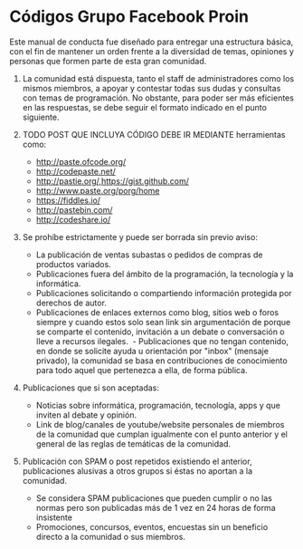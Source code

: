 Códigos Grupo Facebook Proin
============

Este manual de conducta fue diseñado para entregar una estructura básica, con el fin de mantener un orden frente a la diversidad de temas, opiniones y personas que formen parte de esta gran comunidad.

 1. La comunidad está dispuesta, tanto el staff de administradores como los mismos miembros, a apoyar y contestar todas sus dudas y consultas con temas de programación. No obstante, para poder ser más eficientes en las respuestas, se debe seguir el formato indicado en el punto siguiente.

 2.  TODO POST QUE INCLUYA CÓDIGO DEBE IR MEDIANTE herramientas como: 
 	 - http://paste.ofcode.org/
 	 - http://codepaste.net/
 	 - http://pastie.org/,https://gist.github.com/
	  - http://www.paste.org/porg/home
	  - https://fiddles.io/
	  - http://pastebin.com/
	  - http://codeshare.io/

 3.  Se prohíbe estrictamente y puede ser borrada sin previo aviso:
	  - La publicación de ventas subastas o pedidos de compras de productos variados.
 	 - Publicaciones fuera del ámbito de la programación, la tecnología y la informática.
	  -  Publicaciones solicitando o compartiendo información protegida por derechos de autor.
	  - Publicaciones de enlaces externos como blog, sitios web o foros siempre y cuando estos solo sean link sin argumentación de porque se comparte el contenido, invitación a un debate o conversación o lleve a recursos ilegales.
	  - Publicaciones que no tengan contenido, en donde se solicite ayuda u orientación por "inbox" (mensaje privado), la comunidad se basa en contribuciones de conocimiento para todo aquel que pertenezca a ella, de forma pública.

 4.  Publicaciones que si son aceptadas:
	 - Noticias sobre informática, programación, tecnología, apps y que inviten al debate y opinión.
	 - Link de blog/canales de youtube/website personales de miembros de la comunidad que cumplan igualmente con el punto anterior y el general de las reglas de temáticas de la comunidad.
	 
 5.  Publicación con SPAM o post repetidos existiendo el anterior, publicaciones alusivas a otros grupos si éstas no aportan a la comunidad.
	 - Se considera SPAM publicaciones que pueden cumplir o no las normas pero son publicadas más de 1 vez en 24 horas de forma insistente
	 - Promociones, concursos, eventos, encuestas sin un beneficio directo a la comunidad o sus miembros.



